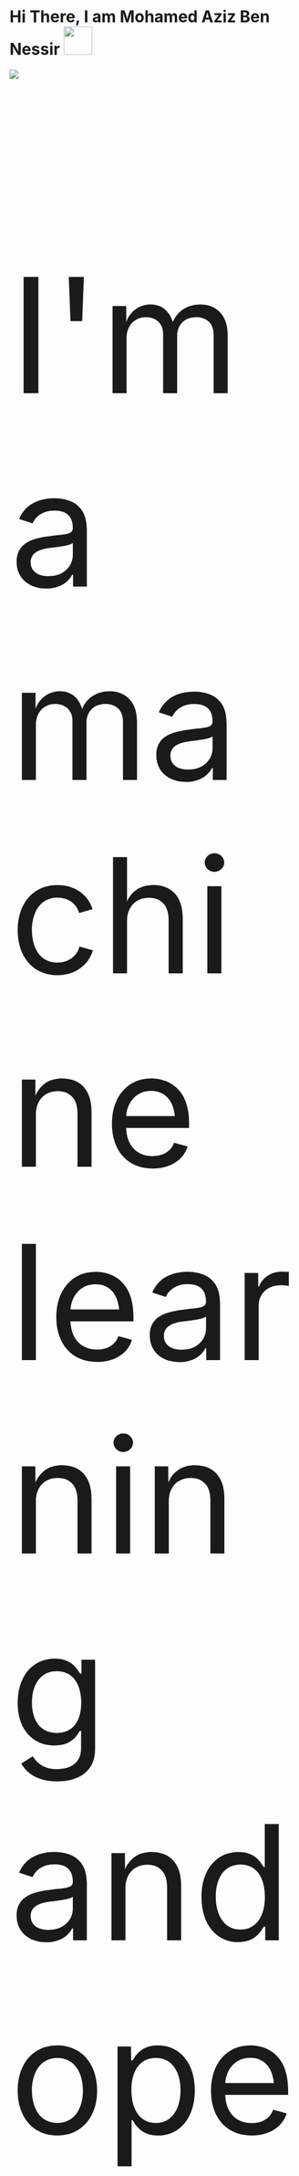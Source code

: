 <h1> Hi There, I am Mohamed Aziz Ben Nessir <img src="https://i.imgur.com/3ECGZ8g.gif" width="50px"></h1>
<img src="https://i.imgur.com/7MnEpkX.gif">
<p style="font-size:2000%;">I'm a machine learning and opensource enthusiast, Hope you enjoy the stuff I make.</p>

# <img src="https://i.imgur.com/x2ypR7A.gif" height="40px" width="30px" alt="Git"/>&nbsp;<i><b> Git </b></i></p> 
<p><img align="left" src="https://github-readme-stats.vercel.app/api/top-langs?username=Mohamed-Aziz-Ben-Nessir&show_icons=true&locale=en&layout=compact&theme=dark" alt="ovi" /></p><br><br>
<p>&nbsp;<img align="right" src="https://github-readme-stats.vercel.app/api?username=Mohamed-Aziz-Ben-Nessir&show_icons=true&locale=en&theme=dark" alt="ovi" width="410" /></p>
<br><br><br><br><br>

# <img src="https://i.imgur.com/qFa0SqO.gif" width="30px" alt="Git"/>&nbsp;<i><b>My current GNU/linux workflow</b></i></p> 
![](https://i.imgur.com/HazwPEU.png)


# <img src="https://i.imgur.com/6dizEd8.gif" width="30px" alt="Git"/>&nbsp;<i><b> Preferences</b></i></p> 
<br>

<div align="center">
    <table align="center">
        <tr>
            <td align="center" width="140" height="112.43">
                <img src="./assets/icons/python.png" width="65px"/>
                <br /> Python
            </td>
            <td align="center" width="140" height="112.43">
                <img src="./assets/icons/neovim.png" width="65px"/>
                <br /> Neovim
            </td>
            <td align="center" width="140" height="112.43">
                <img src="./assets/icons/tensorflow.png" width="65px"/>
                <br /> TensorFlow
            </td>
            <td align="center" width="140" height="112.43">
                <img src="./assets/icons/fish.png" width="65px"/>
                <br /> Fish shell
            </td>
            <td align="center" width="140" height="112.43">
                <img src="./assets/icons/archlinux.png" width="65px"/>
                <br /> Arch-linux
            </td>
            <td align="center" width="140" height="112.43">
                <img src="./assets/icons/firefox.png" width="65px"/>
                <br /> Firefox
            </td>
        </tr>
    </table>
</div>

<br>
